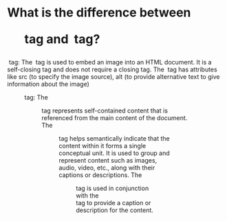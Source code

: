 #  What is the difference between <figure> tag and <img> tag?

<img> tag: The <img> tag is used to embed an image into an HTML document. It is a self-closing tag and does not require a closing tag. The <img> tag has attributes like src (to specify the image source), alt (to provide alternative text to give information about the image)

<figure> tag: The <figure> tag represents self-contained content that is referenced from the main content of the document. The <figure> tag helps semantically indicate that the content within it forms a single conceptual unit. It is used to group and represent content such as images, audio, video, etc., along with their captions or descriptions. The <figure> tag is used in conjunction with the <figcaption> tag to provide a caption or description for the content.